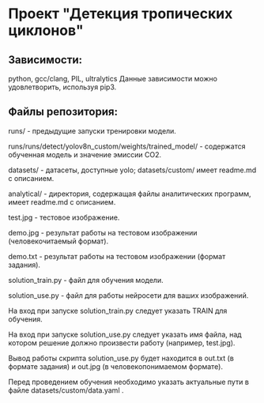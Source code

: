 # Проект "Детекция тропических циклонов"
## Зависимости:
python, gcc/clang, PIL, ultralytics
Данные зависимости можно удовлетворить, используя pip3.
## Файлы репозитория:
runs/ - предыдущие запуски тренировки модели.

runs/runs/detect/yolov8n_custom/weights/trained_model/ - содержатся обученная модель и значение эмиссии CO2.

datasets/ - датасеты, доступные yolo; datasets/custom/ имеет readme.md с описанием.

analytical/ - директория, содержащая файлы аналитических программ, имеет readme.md с описанием.

test.jpg - тестовое изображение.

demo.jpg - результат работы на тестовом изображении (человекочитаемый формат).

demo.txt - результат работы на тестовом изображении (формат задания).

solution_train.py - файл для обучения модели.

solution_use.py - файл для работы нейросети для ваших изображений.

На вход при запуске solution_train.py следует указать TRAIN для обучения.

На вход при запуске solution_use.py следует указать имя файла, над котором решение должно произвести работу (например, test.jpg).

Вывод работы скрипта solution_use.py будет находится в out.txt (в формате задания) и out.jpg (в человекопонимаемом формате).

Перед проведением обучения необходимо указать актуальные пути в файле datasets/custom/data.yaml .
